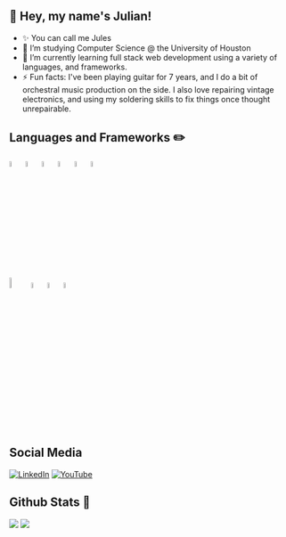 ## 👋 Hey, my name's Julian!
- ✨ You can call me Jules
- 👀 I’m studying Computer Science @ the University of Houston
- 🌱 I’m currently learning full stack web development using a variety of languages, and frameworks.
- ⚡ Fun facts: I've been playing guitar for 7 years, and I do a bit of orchestral music production on the side. I also love repairing vintage electronics, and using my soldering skills to fix things once thought unrepairable.

<!---
Julianaguilar98/Julianaguilar98 is a ✨ special ✨ repository because its `README.md` (this file) appears on your GitHub profile.
You can click the Preview link to take a look at your changes.
--->
## Languages and Frameworks :pencil2:
[<img alt="Python" width="5%" src="https://img.icons8.com/color/48/000000/python--v2.png" />](https://www.google.com/search?&q=Python)
[<img alt="C++" width="5%" src="https://img.icons8.com/color/48/000000/c-plus-plus-logo.png" />](https://www.google.com/search?&q=C++)
[<img alt="C#" width="5%" src="https://img.icons8.com/color/48/000000/c-sharp-logo-2.png" />](https://www.google.com/search?&q=C#)
[<img alt="Javascript" width="5%" src="https://img.icons8.com/color/48/000000/javascript--v2.png" />](https://www.google.com/search?&q=Javascript)
[<img alt="PostgreSQL" width="5%" src="https://img.icons8.com/color/48/000000/postgreesql.png" />](https://www.google.com/search?&q=PostgreSQL)
[<img alt="SQL" width="5%" src="https://img.icons8.com/color/48/000000/sql.png" />](https://www.google.com/search?&q=SQL)

[<img alt="React" width="7%" src="https://img.icons8.com/plasticine/100/000000/react.png" />](https://www.google.com/search?&q=React)
[<img alt="Bootstrap" width="5%" src="https://img.icons8.com/color/48/000000/bootstrap.png" />](https://www.google.com/search?&q=bootstrap)
[<img alt="Flask" width="5%" src="https://img.icons8.com/nolan/64/flask.png" />](https://www.google.com/search?&q=Flask)
[<img alt="ASP.NET" width="5%" src="https://img.icons8.com/nolan/64/asp.png" />](https://www.google.com/search?&q=ASP.NET)

## Social Media
<p>
	<a href="https://www.linkedin.com/in/julianaguilar98/"><img src="https://img.icons8.com/color/48/000000/linkedin.png" alt="LinkedIn"/></a>
	<a href="https://www.youtube.com/channel/UCdUvBftJI0nAMS3Wbch29lw"><img src="https://img.icons8.com/color/48/000000/youtube-play.png" alt="YouTube"/></a>
</p>

## Github Stats :compass:
<img src="https://github-readme-stats.vercel.app/api?username=julianaguilar98&hide=stars&show_icons=true&theme=tokyonight&line_height=32">
<img src="https://github-readme-stats.vercel.app/api/top-langs/?username=julianaguilar98&layout=compact&theme=tokyonight">
